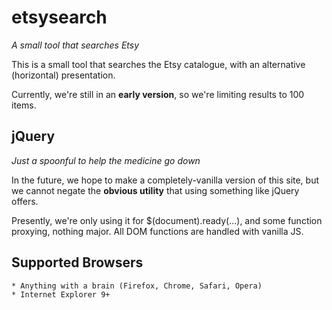 # etsysearch
*A small tool that searches Etsy*

This is a small tool that searches the Etsy catalogue, with an alternative (horizontal) presentation.

Currently, we're still in an **early version**, so we're limiting results to 100 items.
	
jQuery
------
*Just a spoonful to help the medicine go down*

In the future, we hope to make a completely-vanilla version of this site, but we cannot negate the **obvious utility** that using something like jQuery offers.

Presently, we're only using it for $(document).ready(...), and some function proxying, nothing major. All DOM functions are handled with vanilla JS.

Supported Browsers
------------------
	* Anything with a brain (Firefox, Chrome, Safari, Opera)
	* Internet Explorer 9+